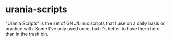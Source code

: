 # urania-scripts
"Urania Scripts" is the set of GNU/Linux scripts that I use on a daily basis or practice with. Some I've only used once, but it's better to have them here than in the trash bin.
